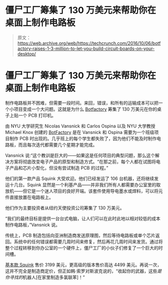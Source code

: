# 僵尸工厂筹集了 130 万美元来帮助你在桌面上制作电路板

> 原文：<https://web.archive.org/web/https://techcrunch.com/2016/10/06/botfactory-raises-1-3-million-to-let-you-build-circuit-boards-on-your-desktop/>

# 僵尸工厂筹集了 130 万美元来帮助你在桌面上制作电路板

制作电路板并不困难，但需要一段时间。来回，错误，和所有的运输成本可以把一个小项目变成一个大问题。这就是为什么 [Botfactory](https://web.archive.org/web/20230321145258/https://www.botfactory.co/) 筹集了 130 万美元在你的桌子上贴一个 PCB 打印机。

由 NYU 大学研究生 Nicolas Vansnick 和 Carlos Ospina 以及 NYU 大学教授 Michael Knox 创建的 [BotFactory](https://web.archive.org/web/20230321145258/http://botfactory.co/) 是在 Vansnick 和 Ospina 需要为一个班级项目制作 PCB 时出现的。几乎班上的每个学生都失败了，因为他们不能及时制作电路板，而且每次迭代都需要几个星期才能完成。

Vansnick 说:“这个教训是巨大的——如果这是任何项目的典型问题，那么这个解决方案将彻底改变电子产品的原型和制造方式。“在那之前，每个人都在试图将电子产品和芯片小型化，但没有尝试制造 PCB 的过程。”

他们的第一款产品 Squink 大受欢迎。他们已经发运了 106 台机器，还将继续发运十几台。Squink 显然是一个利基产品——并非我们所有人都需要办公室里的取放机——但它是一个迷人项目的良好开端。该套件使用导电墨水或焊料，可以将元件直接放置在电路板上。

他们作为主要投资者从纽约天使投资公司筹集了 130 万美元。

“我们的最终目标是提供一台台式电脑，让人们可以在此时此地以相对较低的成本制作电路板，”Vansnick 说。

传统上，PCB 制造包括向亚洲制造商发送原理图，然后等待电路板或单个芯片返回。系统中的任何错误都需要几周时间来修复，然后再花几周时间来发货。通过将整个过程转移到你办公室的一个硬件上，僵尸工厂的小伙子们修复了一个巨大的时间槽。

[基本款 Squink](https://web.archive.org/web/20230321145258/https://www.botfactory.co/page/product) 售价 3199 美元，更高级的版本售价高达 4499 美元。再说一次，这并不完全是制造商定价，但正如韩·索罗对斯波克说的，“收起你的武器，这些*是你寻找的*机器人[在家里制造多氯联苯]！”
